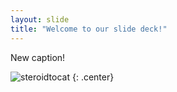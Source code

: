 ```yaml
---
layout: slide
title: "Welcome to our slide deck!"
---
```


New caption!

![steroidtocat](https://octodex.github.com/images/steroidtocat.png)
{: .center}
